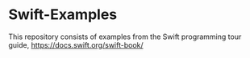 # Swift-Examples
This repository consists of examples from the Swift programming tour guide, https://docs.swift.org/swift-book/
